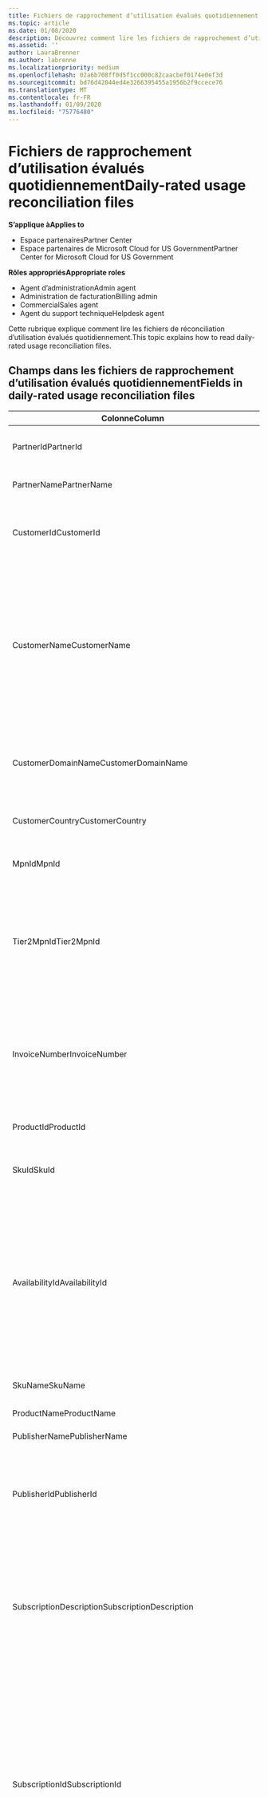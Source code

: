 ```yaml
---
title: Fichiers de rapprochement d’utilisation évalués quotidiennement | Espace partenaires
ms.topic: article
ms.date: 01/08/2020
description: Découvrez comment lire les fichiers de rapprochement d’utilisation évalués quotidiennement dans l’espace partenaires.
ms.assetid: ''
author: LauraBrenner
ms.author: labrenne
ms.localizationpriority: medium
ms.openlocfilehash: 02a6b708ff0d5f1cc000c82caacbef0174e0ef3d
ms.sourcegitcommit: bd76d42044ed4e3266395455a1956b2f9ccece76
ms.translationtype: MT
ms.contentlocale: fr-FR
ms.lasthandoff: 01/09/2020
ms.locfileid: "75776480"
---
```

# <a name="daily-rated-usage-reconciliation-files"></a><span data-ttu-id="f0d51-103">Fichiers de rapprochement d’utilisation évalués quotidiennement</span><span class="sxs-lookup"><span data-stu-id="f0d51-103">Daily-rated usage reconciliation files</span></span>

<span data-ttu-id="f0d51-104">**S’applique à**</span><span class="sxs-lookup"><span data-stu-id="f0d51-104">**Applies to**</span></span>

- <span data-ttu-id="f0d51-105">Espace partenaires</span><span class="sxs-lookup"><span data-stu-id="f0d51-105">Partner Center</span></span>
- <span data-ttu-id="f0d51-106">Espace partenaires de Microsoft Cloud for US Government</span><span class="sxs-lookup"><span data-stu-id="f0d51-106">Partner Center for Microsoft Cloud for US Government</span></span>

<span data-ttu-id="f0d51-107">**Rôles appropriés**</span><span class="sxs-lookup"><span data-stu-id="f0d51-107">**Appropriate roles**</span></span>

- <span data-ttu-id="f0d51-108">Agent d’administration</span><span class="sxs-lookup"><span data-stu-id="f0d51-108">Admin agent</span></span>
- <span data-ttu-id="f0d51-109">Administration de facturation</span><span class="sxs-lookup"><span data-stu-id="f0d51-109">Billing admin</span></span>
- <span data-ttu-id="f0d51-110">Commercial</span><span class="sxs-lookup"><span data-stu-id="f0d51-110">Sales agent</span></span>
- <span data-ttu-id="f0d51-111">Agent du support technique</span><span class="sxs-lookup"><span data-stu-id="f0d51-111">Helpdesk agent</span></span>

<span data-ttu-id="f0d51-112">Cette rubrique explique comment lire les fichiers de réconciliation d’utilisation évalués quotidiennement.</span><span class="sxs-lookup"><span data-stu-id="f0d51-112">This topic explains how to read daily-rated usage reconciliation files.</span></span>

## <a name="fields-in-daily-rated-usage-reconciliation-files"></a><span data-ttu-id="f0d51-113">Champs dans les fichiers de rapprochement d’utilisation évalués quotidiennement</span><span class="sxs-lookup"><span data-stu-id="f0d51-113">Fields in daily-rated usage reconciliation files</span></span>

| <span data-ttu-id="f0d51-114">Colonne</span><span class="sxs-lookup"><span data-stu-id="f0d51-114">Column</span></span> | <span data-ttu-id="f0d51-115">Description</span><span class="sxs-lookup"><span data-stu-id="f0d51-115">Description</span></span> |
| ------ | ----------- |
| <span data-ttu-id="f0d51-116">PartnerId</span><span class="sxs-lookup"><span data-stu-id="f0d51-116">PartnerId</span></span> | <span data-ttu-id="f0d51-117">Identificateur de partenaire au format GUID.</span><span class="sxs-lookup"><span data-stu-id="f0d51-117">Partner identifier in GUID format.</span></span> |
| <span data-ttu-id="f0d51-118">PartnerName</span><span class="sxs-lookup"><span data-stu-id="f0d51-118">PartnerName</span></span> | <span data-ttu-id="f0d51-119">Nom du partenaire.</span><span class="sxs-lookup"><span data-stu-id="f0d51-119">Partner name.</span></span> |
| <span data-ttu-id="f0d51-120">CustomerId</span><span class="sxs-lookup"><span data-stu-id="f0d51-120">CustomerId</span></span> | <span data-ttu-id="f0d51-121">Identificateur Microsoft unique du client au format GUID.</span><span class="sxs-lookup"><span data-stu-id="f0d51-121">Unique Microsoft identifier for the customer in GUID format.</span></span> |
| <span data-ttu-id="f0d51-122">CustomerName</span><span class="sxs-lookup"><span data-stu-id="f0d51-122">CustomerName</span></span> | <span data-ttu-id="f0d51-123">Nom de l’entreprise du client comme indiqué dans l’Espace partenaires.</span><span class="sxs-lookup"><span data-stu-id="f0d51-123">Customer's organization name as reported in Partner Center.</span></span> <span data-ttu-id="f0d51-124">*Cette colonne est très importante pour rapprocher la facture de vos informations système.*</span><span class="sxs-lookup"><span data-stu-id="f0d51-124">*This column is very important for reconciling the invoice with your system information.*</span></span> |
| <span data-ttu-id="f0d51-125">CustomerDomainName</span><span class="sxs-lookup"><span data-stu-id="f0d51-125">CustomerDomainName</span></span> | <span data-ttu-id="f0d51-126">Nom de domaine du client.</span><span class="sxs-lookup"><span data-stu-id="f0d51-126">The customer's domain name.</span></span> <span data-ttu-id="f0d51-127">Non disponible pour l’activité en cours.</span><span class="sxs-lookup"><span data-stu-id="f0d51-127">Not available for current activity.</span></span> |
| <span data-ttu-id="f0d51-128">CustomerCountry</span><span class="sxs-lookup"><span data-stu-id="f0d51-128">CustomerCountry</span></span> | <span data-ttu-id="f0d51-129">Le pays dans lequel se trouve le client.</span><span class="sxs-lookup"><span data-stu-id="f0d51-129">The country in which the customer is located.</span></span> |
| <span data-ttu-id="f0d51-130">MpnId</span><span class="sxs-lookup"><span data-stu-id="f0d51-130">MpnId</span></span> | <span data-ttu-id="f0d51-131">Identificateur MPN du partenaire CSP.</span><span class="sxs-lookup"><span data-stu-id="f0d51-131">MPN identifier of the CSP partner.</span></span> |
| <span data-ttu-id="f0d51-132">Tier2MpnId</span><span class="sxs-lookup"><span data-stu-id="f0d51-132">Tier2MpnId</span></span> | <span data-ttu-id="f0d51-133">Identificateur MPN du revendeur de l’enregistrement pour l’abonnement.</span><span class="sxs-lookup"><span data-stu-id="f0d51-133">MPN identifier of the reseller of record for the subscription.</span></span> <span data-ttu-id="f0d51-134">Non disponible pour l’activité en cours.</span><span class="sxs-lookup"><span data-stu-id="f0d51-134">Not available for current activity.</span></span> |
| <span data-ttu-id="f0d51-135">InvoiceNumber</span><span class="sxs-lookup"><span data-stu-id="f0d51-135">InvoiceNumber</span></span> | <span data-ttu-id="f0d51-136">Le numéro de la facture dans laquelle la transaction spécifiée apparaît.</span><span class="sxs-lookup"><span data-stu-id="f0d51-136">Invoice number where the specified transaction appears.</span></span> <span data-ttu-id="f0d51-137">Non disponible pour l’activité en cours.</span><span class="sxs-lookup"><span data-stu-id="f0d51-137">Not available for current activity.</span></span> |
| <span data-ttu-id="f0d51-138">ProductId</span><span class="sxs-lookup"><span data-stu-id="f0d51-138">ProductId</span></span> | <span data-ttu-id="f0d51-139">Identificateur du produit.</span><span class="sxs-lookup"><span data-stu-id="f0d51-139">The identifier for the product.</span></span> |
| <span data-ttu-id="f0d51-140">SkuId</span><span class="sxs-lookup"><span data-stu-id="f0d51-140">SkuId</span></span> | <span data-ttu-id="f0d51-141">Identificateur d’une référence (SKU) particulière.</span><span class="sxs-lookup"><span data-stu-id="f0d51-141">The identifier for a particular SKU.</span></span> |
| <span data-ttu-id="f0d51-142">AvailabilityId</span><span class="sxs-lookup"><span data-stu-id="f0d51-142">AvailabilityId</span></span> | <span data-ttu-id="f0d51-143">Identificateur pour la disponibilité d’une référence (SKU) particulière.</span><span class="sxs-lookup"><span data-stu-id="f0d51-143">The identifier for a particular SKU's availability.</span></span> <span data-ttu-id="f0d51-144">Cela indique si la référence (SKU) est disponible à l’achat dans le pays, la devise, le secteur d’activité, etc.</span><span class="sxs-lookup"><span data-stu-id="f0d51-144">This shows whether the SKU is available for purchase in the given country, currency, industry segment, etc.</span></span> |
| <span data-ttu-id="f0d51-145">SkuName</span><span class="sxs-lookup"><span data-stu-id="f0d51-145">SkuName</span></span> | <span data-ttu-id="f0d51-146">Le titre d'une référence spécifique.</span><span class="sxs-lookup"><span data-stu-id="f0d51-146">The title for a particular SKU.</span></span> |
| <span data-ttu-id="f0d51-147">ProductName</span><span class="sxs-lookup"><span data-stu-id="f0d51-147">ProductName</span></span> | <span data-ttu-id="f0d51-148">Le nom du produit.</span><span class="sxs-lookup"><span data-stu-id="f0d51-148">The name of the product.</span></span> |
| <span data-ttu-id="f0d51-149">PublisherName</span><span class="sxs-lookup"><span data-stu-id="f0d51-149">PublisherName</span></span> | <span data-ttu-id="f0d51-150">Nom de l'éditeur.</span><span class="sxs-lookup"><span data-stu-id="f0d51-150">The name of the publisher.</span></span> |
| <span data-ttu-id="f0d51-151">PublisherId</span><span class="sxs-lookup"><span data-stu-id="f0d51-151">PublisherId</span></span> | <span data-ttu-id="f0d51-152">Identificateur du serveur de publication au format GUID.</span><span class="sxs-lookup"><span data-stu-id="f0d51-152">The identifier of the publisher in GUID format.</span></span> <span data-ttu-id="f0d51-153">Non disponible pour l’activité en cours.</span><span class="sxs-lookup"><span data-stu-id="f0d51-153">Not available for current activity.</span></span> |
| <span data-ttu-id="f0d51-154">SubscriptionDescription</span><span class="sxs-lookup"><span data-stu-id="f0d51-154">SubscriptionDescription</span></span> | <span data-ttu-id="f0d51-155">Le nom de l’offre de service achetée par le client, comme défini dans la liste des prix.</span><span class="sxs-lookup"><span data-stu-id="f0d51-155">The name of the service offering purchased by the customer, as defined in the price list.</span></span> <span data-ttu-id="f0d51-156">(Il s’agit d’un champ identique à **OfferName**).</span><span class="sxs-lookup"><span data-stu-id="f0d51-156">(This is an identical field to **OfferName**).</span></span> |
| <span data-ttu-id="f0d51-157">SubscriptionId</span><span class="sxs-lookup"><span data-stu-id="f0d51-157">SubscriptionId</span></span> | <span data-ttu-id="f0d51-158">Identificateur unique pour un abonnement dans la plateforme de facturation Microsoft.</span><span class="sxs-lookup"><span data-stu-id="f0d51-158">Unique identifier for a subscription in the Microsoft billing platform.</span></span> <span data-ttu-id="f0d51-159">Non utilisé pour le rapprochement.</span><span class="sxs-lookup"><span data-stu-id="f0d51-159">Not used for reconciliation.</span></span> <span data-ttu-id="f0d51-160">*Cet identificateur n’est pas le même que l' **ID d’abonnement** dans la console d’administration partenaire.*</span><span class="sxs-lookup"><span data-stu-id="f0d51-160">*This identifier is not the same as the **Subscription ID** on the partner admin console.*</span></span> |
| <span data-ttu-id="f0d51-161">ChargeStartDate</span><span class="sxs-lookup"><span data-stu-id="f0d51-161">ChargeStartDate</span></span> | <span data-ttu-id="f0d51-162">Date de début du cycle de facturation (sauf lors de la présentation de dates de données d’utilisation latentes précédemment non facturées du cycle de facturation précédent).</span><span class="sxs-lookup"><span data-stu-id="f0d51-162">Start date of the billing cycle (except when presenting dates of previously uncharged latent usage data from the previous billing cycle).</span></span> <span data-ttu-id="f0d51-163">L’heure indique toujours le début de la journée, 0:00.</span><span class="sxs-lookup"><span data-stu-id="f0d51-163">The time is always the beginning of the day, 0:00.</span></span> |
| <span data-ttu-id="f0d51-164">ChargeEndDate</span><span class="sxs-lookup"><span data-stu-id="f0d51-164">ChargeEndDate</span></span> | <span data-ttu-id="f0d51-165">Date de fin du cycle de facturation (sauf lors de la présentation de dates de données d’utilisation latentes précédemment non facturées du cycle bilingue précédent).</span><span class="sxs-lookup"><span data-stu-id="f0d51-165">End date of billing cycle (except when presenting dates of previously uncharged latent usage data from the previous biling cycle).</span></span> <span data-ttu-id="f0d51-166">L’heure indique toujours la fin de la journée, 23:59.</span><span class="sxs-lookup"><span data-stu-id="f0d51-166">The time is always the end of the day, 23:59.</span></span> |
| <span data-ttu-id="f0d51-167">UsageDate</span><span class="sxs-lookup"><span data-stu-id="f0d51-167">UsageDate</span></span> | <span data-ttu-id="f0d51-168">Date d’utilisation du service.</span><span class="sxs-lookup"><span data-stu-id="f0d51-168">Date of service usage.</span></span> |
| <span data-ttu-id="f0d51-169">MeterType</span><span class="sxs-lookup"><span data-stu-id="f0d51-169">MeterType</span></span> | <span data-ttu-id="f0d51-170">Type de compteur.</span><span class="sxs-lookup"><span data-stu-id="f0d51-170">The type of meter.</span></span> |
| <span data-ttu-id="f0d51-171">MeterCategory</span><span class="sxs-lookup"><span data-stu-id="f0d51-171">MeterCategory</span></span> | <span data-ttu-id="f0d51-172">Service de niveau supérieur pour l’utilisation.</span><span class="sxs-lookup"><span data-stu-id="f0d51-172">The top-level service for the usage.</span></span> |
| <span data-ttu-id="f0d51-173">MeterId</span><span class="sxs-lookup"><span data-stu-id="f0d51-173">MeterId</span></span> | <span data-ttu-id="f0d51-174">Identificateur du compteur utilisé.</span><span class="sxs-lookup"><span data-stu-id="f0d51-174">The identifier for the meter being used.</span></span> |
| <span data-ttu-id="f0d51-175">MeterSubCategory</span><span class="sxs-lookup"><span data-stu-id="f0d51-175">MeterSubCategory</span></span> | <span data-ttu-id="f0d51-176">Le type de service Azure, qui peut affecter la vitesse.</span><span class="sxs-lookup"><span data-stu-id="f0d51-176">The type of Azure service, which can affect the rate.</span></span> |
| <span data-ttu-id="f0d51-177">MeterName</span><span class="sxs-lookup"><span data-stu-id="f0d51-177">MeterName</span></span> | <span data-ttu-id="f0d51-178">Unité de mesure du compteur consommé.</span><span class="sxs-lookup"><span data-stu-id="f0d51-178">The unit of measure for the meter being consumed.</span></span> |
| <span data-ttu-id="f0d51-179">MeterRegion</span><span class="sxs-lookup"><span data-stu-id="f0d51-179">MeterRegion</span></span> | <span data-ttu-id="f0d51-180">Cette colonne identifie l’emplacement d’un centre de données dans la région (le cas échéant).</span><span class="sxs-lookup"><span data-stu-id="f0d51-180">This column identifies the location of a data center within the region for services where this is applicable and populated.</span></span> |
| <span data-ttu-id="f0d51-181">Unit</span><span class="sxs-lookup"><span data-stu-id="f0d51-181">Unit</span></span> | <span data-ttu-id="f0d51-182">Unité du **nom**de la ressource.</span><span class="sxs-lookup"><span data-stu-id="f0d51-182">The unit of the resource **Name**.</span></span> |
| <span data-ttu-id="f0d51-183">ResourceLocation</span><span class="sxs-lookup"><span data-stu-id="f0d51-183">ResourceLocation</span></span> | <span data-ttu-id="f0d51-184">Centre de données dans lequel le compteur est en cours d’exécution.</span><span class="sxs-lookup"><span data-stu-id="f0d51-184">The data center where the meter is running.</span></span> |
| <span data-ttu-id="f0d51-185">ConsumedService</span><span class="sxs-lookup"><span data-stu-id="f0d51-185">ConsumedService</span></span> | <span data-ttu-id="f0d51-186">Service de plateforme Azure que vous avez utilisé.</span><span class="sxs-lookup"><span data-stu-id="f0d51-186">The Azure platform service that you used.</span></span> |
| <span data-ttu-id="f0d51-187">ResourceGroup</span><span class="sxs-lookup"><span data-stu-id="f0d51-187">ResourceGroup</span></span> | <span data-ttu-id="f0d51-188">Représente un conteneur qui contient les ressources associées pour une solution Azure,</span><span class="sxs-lookup"><span data-stu-id="f0d51-188">Represents a container that holds related resources for an Azure solution,</span></span> |
| <span data-ttu-id="f0d51-189">ResourceURI</span><span class="sxs-lookup"><span data-stu-id="f0d51-189">ResourceURI</span></span> | <span data-ttu-id="f0d51-190">URI de la ressource en cours d’utilisation.</span><span class="sxs-lookup"><span data-stu-id="f0d51-190">The URI of the resource being used.</span></span> |
| <span data-ttu-id="f0d51-191">ChargeType</span><span class="sxs-lookup"><span data-stu-id="f0d51-191">ChargeType</span></span> | <span data-ttu-id="f0d51-192">Le type de frais ou d’ajustement.</span><span class="sxs-lookup"><span data-stu-id="f0d51-192">The type of charge or adjustment.</span></span> <span data-ttu-id="f0d51-193">Non disponible pour l’activité en cours.</span><span class="sxs-lookup"><span data-stu-id="f0d51-193">Not available for current activity.</span></span> |
| <span data-ttu-id="f0d51-194">UnitPrice</span><span class="sxs-lookup"><span data-stu-id="f0d51-194">UnitPrice</span></span> | <span data-ttu-id="f0d51-195">Prix par licence, tel que publié dans la liste de prix au moment de l’achat.</span><span class="sxs-lookup"><span data-stu-id="f0d51-195">Price per license, as published in the price list at the time of purchase.</span></span> <span data-ttu-id="f0d51-196">Assurez-vous que ce prix correspond aux informations stockées dans votre système de facturation au cours du rapprochement.</span><span class="sxs-lookup"><span data-stu-id="f0d51-196">Make sure this price matches the information stored in your billing system during reconciliation.</span></span> |
| <span data-ttu-id="f0d51-197">Quantité</span><span class="sxs-lookup"><span data-stu-id="f0d51-197">Quantity</span></span> | <span data-ttu-id="f0d51-198">Nombre de licences.</span><span class="sxs-lookup"><span data-stu-id="f0d51-198">Number of licenses.</span></span> <span data-ttu-id="f0d51-199">Assurez-vous que ce prix correspond aux informations stockées dans votre système de facturation au cours du rapprochement.</span><span class="sxs-lookup"><span data-stu-id="f0d51-199">Make sure this price matches the information stored in your billing system during reconciliation.</span></span> |
| <span data-ttu-id="f0d51-200">Unité</span><span class="sxs-lookup"><span data-stu-id="f0d51-200">UnitType</span></span> | <span data-ttu-id="f0d51-201">Type d’unité dans lequel le compteur est facturé.</span><span class="sxs-lookup"><span data-stu-id="f0d51-201">The type of unit the meter is charged in.</span></span> <span data-ttu-id="f0d51-202">Non disponible pour l’activité en cours.</span><span class="sxs-lookup"><span data-stu-id="f0d51-202">Not available for current activity.</span></span> |
| <span data-ttu-id="f0d51-203">BillingPreTaxTotal</span><span class="sxs-lookup"><span data-stu-id="f0d51-203">BillingPreTaxTotal</span></span> | <span data-ttu-id="f0d51-204">Montant total de la facturation avant taxes.</span><span class="sxs-lookup"><span data-stu-id="f0d51-204">Total billing amount before taxes.</span></span> |
| <span data-ttu-id="f0d51-205">BillingCurrency</span><span class="sxs-lookup"><span data-stu-id="f0d51-205">BillingCurrency</span></span> | <span data-ttu-id="f0d51-206">Devise dans la région géographique du client.</span><span class="sxs-lookup"><span data-stu-id="f0d51-206">The currency in the customer's geographic region.</span></span> |
| <span data-ttu-id="f0d51-207">PricingPreTaxTotal</span><span class="sxs-lookup"><span data-stu-id="f0d51-207">PricingPreTaxTotal</span></span> | <span data-ttu-id="f0d51-208">La tarification avant les taxes est ajoutée.</span><span class="sxs-lookup"><span data-stu-id="f0d51-208">The pricing before taxes are added.</span></span> |
| <span data-ttu-id="f0d51-209">PricingCurrency</span><span class="sxs-lookup"><span data-stu-id="f0d51-209">PricingCurrency</span></span> | <span data-ttu-id="f0d51-210">Devise dans la liste de prix.</span><span class="sxs-lookup"><span data-stu-id="f0d51-210">The currency in the price list.</span></span> |
| <span data-ttu-id="f0d51-211">ServiceInfo1</span><span class="sxs-lookup"><span data-stu-id="f0d51-211">ServiceInfo1</span></span> | <span data-ttu-id="f0d51-212">Nombre de connexions Service Bus qui ont été approvisionnées et utilisées pour un jour donné.</span><span class="sxs-lookup"><span data-stu-id="f0d51-212">The number of Service Bus connections that were provisioned and utilized on a given day.</span></span> |
| <span data-ttu-id="f0d51-213">ServiceInfo2</span><span class="sxs-lookup"><span data-stu-id="f0d51-213">ServiceInfo2</span></span> | <span data-ttu-id="f0d51-214">Champ hérité qui capture les métadonnées facultatives propres au service.</span><span class="sxs-lookup"><span data-stu-id="f0d51-214">A legacy field that captures optional service-specific metadata.</span></span> |
| <span data-ttu-id="f0d51-215">Balises</span><span class="sxs-lookup"><span data-stu-id="f0d51-215">Tags</span></span> | <span data-ttu-id="f0d51-216">Représente une organisation logique des ressources Azure définies par l’utilisateur.</span><span class="sxs-lookup"><span data-stu-id="f0d51-216">Represents a logical organization of Azure resources set by the user.</span></span> |
| <span data-ttu-id="f0d51-217">AdditionalInfo</span><span class="sxs-lookup"><span data-stu-id="f0d51-217">AdditionalInfo</span></span> | <span data-ttu-id="f0d51-218">Toutes les informations supplémentaires non couvertes sont dans les autres colonnes.</span><span class="sxs-lookup"><span data-stu-id="f0d51-218">Any additional information not covered in other columns.</span></span> |
| <span data-ttu-id="f0d51-219">EffectiveUnitPrice</span><span class="sxs-lookup"><span data-stu-id="f0d51-219">EffectiveUnitPrice</span></span> | <span data-ttu-id="f0d51-220">Valeur réelle facturée par unité, y compris les remises, les crédits acquis, etc.</span><span class="sxs-lookup"><span data-stu-id="f0d51-220">The actual value charged per unit, including any discounts, earned credit, etc.</span></span> |
| <span data-ttu-id="f0d51-221">PCToBCExchangeRate</span><span class="sxs-lookup"><span data-stu-id="f0d51-221">PCToBCExchangeRate</span></span> | <span data-ttu-id="f0d51-222">Taux de change appliqué pour la devise de tarification à la devise de facturation.</span><span class="sxs-lookup"><span data-stu-id="f0d51-222">Exchange rate applied for pricing currency to billing currency.</span></span> |
| <span data-ttu-id="f0d51-223">PCToBCExchangeRateDate</span><span class="sxs-lookup"><span data-stu-id="f0d51-223">PCToBCExchangeRateDate</span></span> | <span data-ttu-id="f0d51-224">Date à laquelle la devise de tarification pour la devise de facturation est déterminée.</span><span class="sxs-lookup"><span data-stu-id="f0d51-224">The date on which the pricing currency to the billing currency is determined.</span></span> |
| <span data-ttu-id="f0d51-225">EntitlementId</span><span class="sxs-lookup"><span data-stu-id="f0d51-225">EntitlementId</span></span> | <span data-ttu-id="f0d51-226">Représente l’ID d’abonnement Azure.</span><span class="sxs-lookup"><span data-stu-id="f0d51-226">Represents the Azure Subscription ID.</span></span> |
| <span data-ttu-id="f0d51-227">EntitlementDescription</span><span class="sxs-lookup"><span data-stu-id="f0d51-227">EntitlementDescription</span></span> | <span data-ttu-id="f0d51-228">Représente le nom de l’ID d’abonnement Azure.</span><span class="sxs-lookup"><span data-stu-id="f0d51-228">Represents the name of the Azure Subscription ID.</span></span> |
| <span data-ttu-id="f0d51-229">PartnerEarnedCreditPercentage</span><span class="sxs-lookup"><span data-stu-id="f0d51-229">PartnerEarnedCreditPercentage</span></span> | <span data-ttu-id="f0d51-230">Affiche le PartnerEarnedCredit de l’élément de ligne.</span><span class="sxs-lookup"><span data-stu-id="f0d51-230">Displays the PartnerEarnedCredit for the line item.</span></span> <span data-ttu-id="f0d51-231">Le crédit gagné aura une valeur de 0 ou de 15 pour cent</span><span class="sxs-lookup"><span data-stu-id="f0d51-231">Earned credit will be either 0 or 15 percent</span></span> |
